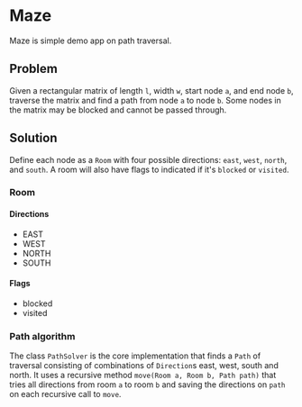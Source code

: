 # Maze
Maze is simple demo app on path traversal.

## Problem
Given a rectangular matrix of length `l`, width `w`, start node `a`, and end node `b`, traverse the matrix and find a path from node `a` to node `b`. Some nodes in the matrix may be blocked and cannot be passed through.

## Solution
Define each node as a `Room` with four possible directions: `east`, `west`, `north`, and `south`. A room will also have flags to indicated if it's `blocked` or `visited`.

### Room
#### Directions
  * EAST
  * WEST
  * NORTH
  * SOUTH

#### Flags
  * blocked
  * visited
  
### Path algorithm
The class `PathSolver` is the core implementation that finds a `Path` of traversal consisting of combinations of `Direction`s east, west, south and north. It uses a recursive method `move(Room a, Room b, Path path)` that tries all directions from room `a` to room `b` and saving the directions on `path` on each recursive call to `move`.

